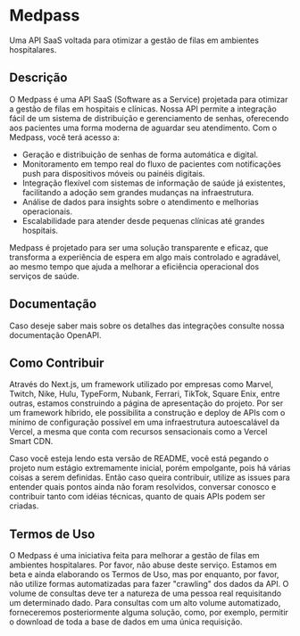 # Medpass

Uma API SaaS voltada para otimizar a gestão de filas em ambientes hospitalares.

## Descrição

O Medpass é uma API SaaS (Software as a Service) projetada para otimizar a gestão de filas em hospitais e clínicas. Nossa API permite a integração fácil de um sistema de distribuição e gerenciamento de senhas, oferecendo aos pacientes uma forma moderna de aguardar seu atendimento. Com o Medpass, você terá acesso a:

- Geração e distribuição de senhas de forma automática e digital.
- Monitoramento em tempo real do fluxo de pacientes com notificações push para dispositivos móveis ou painéis digitais.
- Integração flexível com sistemas de informação de saúde já existentes, facilitando a adoção sem grandes mudanças na infraestrutura.
- Análise de dados para insights sobre o atendimento e melhorias operacionais.
- Escalabilidade para atender desde pequenas clínicas até grandes hospitais.

Medpass é projetado para ser uma solução transparente e eficaz, que transforma a experiência de espera em algo mais controlado e agradável, ao mesmo tempo que ajuda a melhorar a eficiência operacional dos serviços de saúde.

## Documentação
Caso deseje saber mais sobre os detalhes das integrações consulte nossa documentação OpenAPI.

## Como Contribuir
Através do Next.js, um framework utilizado por empresas como Marvel, Twitch, Nike, Hulu, TypeForm, Nubank, Ferrari, TikTok, Square Enix, entre outras, estamos construindo a página de apresentação do projeto. Por ser um framework híbrido, ele possibilita a construção e deploy de APIs com o mínimo de configuração possível em uma infraestrutura autoescalável da Vercel, a mesma que conta com recursos sensacionais como a Vercel Smart CDN.

Caso você esteja lendo esta versão de README, você está pegando o projeto num estágio extremamente inicial, porém empolgante, pois há várias coisas a serem definidas. Então caso queira contribuir, utilize as issues para entender quais pontos ainda não foram resolvidos, conversar conosco e contribuir tanto com idéias técnicas, quanto de quais APIs podem ser criadas.

## Termos de Uso
O Medpass é uma iniciativa feita para melhorar a gestão de filas em ambientes hospitalares. Por favor, não abuse deste serviço. Estamos em beta e ainda elaborando os Termos de Uso, mas por enquanto, por favor, não utilize formas automatizadas para fazer "crawling" dos dados da API. O volume de consultas deve ter a natureza de uma pessoa real requisitando um determinado dado. Para consultas com um alto volume automatizado, forneceremos posteriormente alguma solução, como, por exemplo, permitir o download de toda a base de dados em uma única requisição.
